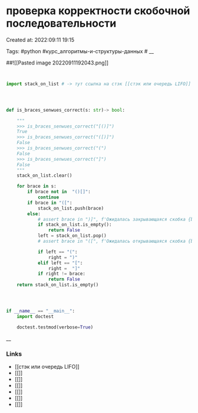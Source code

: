 # проверка корректности скобочной последовательности

Created at: 2022:09:11 19:15

Tags: #python  #курс_алгоритмы-и-структуры-данных    #
__ 

##![[Pasted image 20220911192043.png]]
``` python 


import stack_on_list # -> тут ссылка на стэк [[стэк или очередь LIFO]]




def is_braces_senwues_correct(s: str)-> bool:

    """
    >>> is_braces_senwues_correct("[()]")
    True
    >>> is_braces_senwues_correct("([)]")
    False
    >>> is_braces_senwues_correct("(")
    False
    >>> is_braces_senwues_correct("]")
    False
    """
    stack_on_list.clear()

    for brace in s:
        if brace not in  "()[]":
            continue
        if brace in "([":
            stack_on_list.push(brace)
        else:
            # assert brace in ")]", f'Ожидалась закрывающаяся скобка {brace}'
            if stack_on_list.is_empty():
                return False
            left = stack_on_list.pop()
            # assert brace in "([", f'Ожидалась открывающаяся скобка {brace}'

            if left == "(":
                right = ")"
            elif left == "[":
                right =  "]"
            if right != brace:
                return False
    return stack_on_list.is_empty()




if __name__ == "__main__":
    import doctest

    doctest.testmod(verbose=True)

```

__

### Links

- [[стэк или очередь LIFO]]
- [[]]
- [[]]
- [[]]
- [[]]
- [[]]
- [[]]